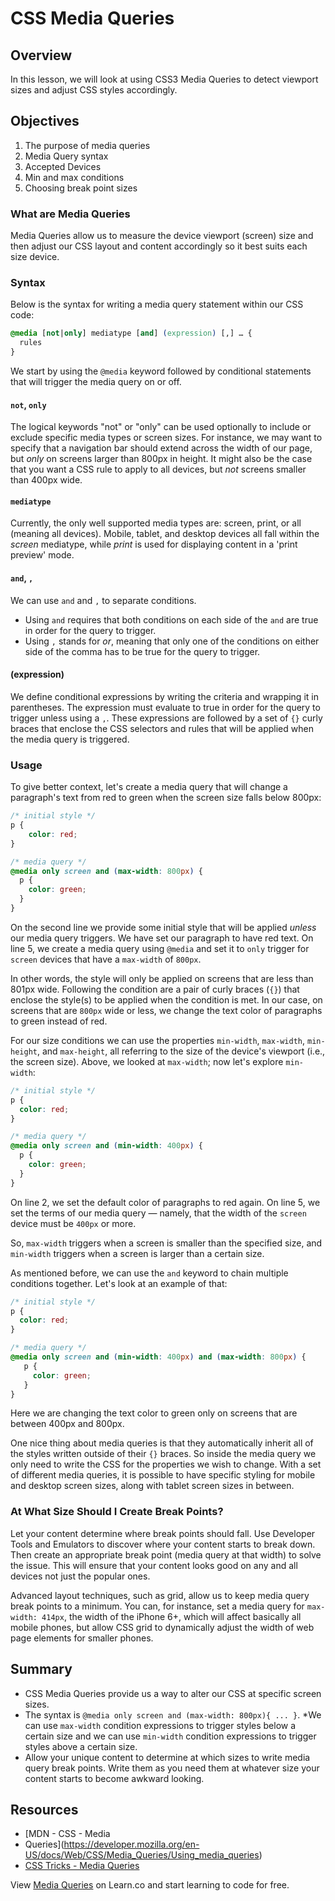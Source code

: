 # CSS Media Queries

## Overview

In this lesson, we will look at using CSS3 Media Queries to detect viewport sizes
and adjust CSS styles accordingly.

## Objectives

1. The purpose of media queries
2. Media Query syntax
3. Accepted Devices
4. Min and max conditions
5. Choosing break point sizes

### What are Media Queries

Media Queries allow us to measure the device viewport (screen) size and then
adjust our CSS layout and content accordingly so it best suits each size device.

### Syntax

Below is the syntax for writing a media query statement within our CSS code:

```css
@media [not|only] mediatype [and] (expression) [,] … {
  rules
}
```

We start by using the `@media` keyword followed by conditional statements that
will trigger the media query on or off.

#### `not`, `only`

The logical keywords "not" or "only" can be used optionally to include or
exclude specific media types or screen sizes. For instance, we may want to
specify that a navigation bar should extend across the width of our page, but
_only_ on screens larger than 800px in height. It might also be the case that
you want a CSS rule to apply to all devices, but _not_ screens smaller than
400px wide.

#### `mediatype`

Currently, the only well supported media types are: screen, print, or all
(meaning all devices). Mobile, tablet, and desktop devices all fall within the
_screen_ mediatype, while _print_ is used for displaying content in a 'print
preview' mode.

#### `and`, `,`

We can use `and` and `,` to separate conditions.

* Using `and` requires that both
conditions on each side of the `and` are true in order for the query to trigger.
* Using `,` stands for _or_, meaning that only one
of the conditions on either side of the comma has to be true for the query to
trigger.

#### (expression)

We define conditional expressions by writing the criteria and wrapping it in
parentheses. The expression must evaluate to true in order for the query to
trigger unless using a `,`. These expressions are followed by a set of `{}`
curly braces that enclose the CSS selectors and rules that will be applied when
the media query is triggered.

### Usage

To give better context, let's create a media query that will change a
paragraph's text from red to green when the screen size falls below 800px:

```css
/* initial style */
p {
    color: red;
}

/* media query */
@media only screen and (max-width: 800px) {
  p {
    color: green;
  }
}
```

On the second line we provide some initial style that will be applied _unless_
our media query triggers. We have set our paragraph to have red text. On line 5,
we create a media query using `@media` and set it to `only` trigger for `screen`
devices that have a `max-width` of `800px`.

In other words, the style will only be applied on screens that are less than
801px wide. Following the condition are a pair of curly braces (`{}`) that
enclose the style(s) to be applied when the condition is met. In our case, on
screens that are `800px` wide or less, we change the text color of paragraphs to
green instead of red.

For our size conditions we can use the properties `min-width`, `max-width`,
`min-height`, and `max-height`, all referring to the size of the device's
viewport (i.e., the screen size). Above, we looked at `max-width`; now let's
explore `min-width`:

```css
/* initial style */
p {
  color: red;
}

/* media query */
@media only screen and (min-width: 400px) {
  p {
    color: green;
  }
}
```

On line 2, we set the default color of paragraphs to red again. On line 5, we
set the terms of our media query — namely, that the width of the `screen` device
must be `400px` or more.

So, `max-width` triggers when a screen is smaller than the specified size, and
`min-width` triggers when a screen is larger than a certain size.

As mentioned before, we can use the `and` keyword to chain multiple conditions
together. Let's look at an example of that:

```css
/* initial style */
p {
  color: red;
}

/* media query */
@media only screen and (min-width: 400px) and (max-width: 800px) {
   p {
     color: green;
   }
}
```

Here we are changing the text color to green only on screens that are between
400px and 800px.

One nice thing about media queries is that they automatically inherit all of the
styles written outside of their `{}` braces. So inside the media query we only
need to write the CSS for the properties we wish to change. With a set of
different media queries, it is possible to have specific styling for mobile and
desktop screen sizes, along with tablet screen sizes in between.

### At What Size Should I Create Break Points?

Let your content determine where break points should fall. Use Developer Tools
and Emulators to discover where your content starts to break down. Then create
an appropriate break point (media query at that width) to solve the issue. This
will ensure that your content looks good on any and all devices not just the
popular ones.

Advanced layout techniques, such as grid, allow us to keep media query break
points to a minimum. You can, for instance, set a media query for `max-width:
414px`, the width of the iPhone 6+, which will affect basically all mobile
phones, but allow CSS grid to dynamically adjust the width of web page elements
for smaller phones.

## Summary

* CSS Media Queries provide us a way to alter our CSS at specific screen
sizes.
* The syntax is `@media only screen and (max-width: 800px){ ... }`.
*We can use `max-width` condition expressions to trigger styles below a certain
size and we can use `min-width` condition expressions to trigger styles above
a certain size. 
* Allow your unique content to determine at which sizes to write
media query break points. Write them as you need them at whatever size your
content starts to become awkward looking.

## Resources

- [MDN - CSS - Media
- Queries](https://developer.mozilla.org/en-US/docs/Web/CSS/Media_Queries/Using_media_queries)
- [CSS Tricks - Media Queries](https://css-tricks.com/css-media-queries/)

<p data-visibility='hidden'>View <a
href='https://learn.co/lessons/media-queries' title='Media Queries'>Media
Queries</a> on Learn.co and start learning to code for free.</p>
